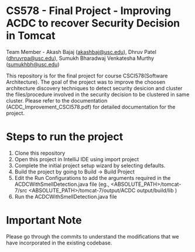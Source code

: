# CS578 - Final Project - Improving ACDC to recover Security Decision in Tomcat

Team Member - Akash Bajaj (akashbaj@usc.edu), Dhruv Patel (dhruvrpa@usc.edu), Sumukh Bharadwaj Venkatesha Murthy (sumukhbh@usc.edu)

This repository is for the final project for course CSCI578(Software Architecture). The goal of the project was to improve the choosen architecture discovery techniques to detect security desicion and cluster the files/procedure involved in the security decision to be clustered in same cluster. 
Please refer to the documentation (ACDC_Improvement_CSCI578.pdf) for detailed documentation for the project.

# Steps to run the project

1. Clone this repository
2. Open this project in IntelliJ IDE using import project
3. Complete the initial project setup wizard by selecting defaults.
4. Build the project by going to Build -> Build Project
5. Edit the Run Configurations to add the arguments required in the ACDCWithSmellDetection.java file (eg., <ABSOLUTE_PATH>/tomcat-7/src <ABSOLUTE_PATH>/tomcat-7/output/ACDC output/build/lib )
6. Run the ACDCWithSmellDetection.java file

# Important Note

Please go through the commits to understand the modifications that we have incorporated in the existing codebase.
